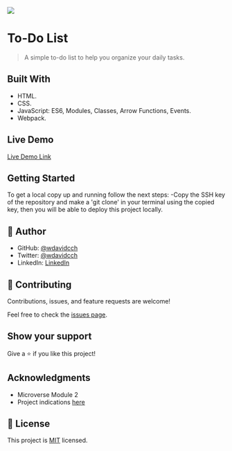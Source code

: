 ![](https://img.shields.io/badge/Microverse-blueviolet)

# To-Do List

>A simple to-do list to help you organize your daily tasks.


## Built With

- HTML.
- CSS.
- JavaScript: ES6, Modules, Classes, Arrow Functions, Events.
- Webpack.

## Live Demo

[Live Demo Link](https://williamscch.github.io/to-do-list/dist/)


## Getting Started

To get a local copy up and running follow the next steps: -Copy the SSH key of the repository and make a 'git clone' in your terminal using the copied key, then you will be able to deploy this project locally.

## 👤 Author

- GitHub: [@wdavidcch](https://github.com/wdavidcch)
- Twitter: [@wdavidcch](https://twitter.com/wdavidcch)
- LinkedIn: [LinkedIn](https://www.linkedin.com/in/williams-colmenares-989a6b151)

## 🤝 Contributing

Contributions, issues, and feature requests are welcome!

Feel free to check the [issues page](../../issues/).

## Show your support

Give a ⭐️ if you like this project!

## Acknowledgments

- Microverse Module 2
- Project indications [here](https://github.com/microverseinc/curriculum-javascript/blob/main/todo-list/sneak_peek.md)

## 📝 License

This project is [MIT](./MIT.md) licensed.

